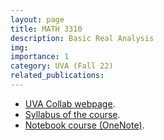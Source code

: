 ```yaml
---
layout: page
title: MATH 3310
description: Basic Real Analysis
img:
importance: 1
category: UVA (Fall 22)
related_publications:
---
```


+ [UVA Collab webpage](https://collab.its.virginia.edu/portal/site/896fa175-cbf1-413a-b2c3-8cc2d442eebe/page/95f8c1b9-7855-4866-979f-91bb18a0d314).
+ [Syllabus of the course](https://drive.google.com/file/d/1NVSRwicPuKJP7JIhF1LyCJLXlF8enbs2/view?usp=sharing).
+ [Notebook course (OneNote)](https://myuva-my.sharepoint.com/personal/ecu4xw_virginia_edu/_layouts/15/Doc.aspx?sourcedoc={af9549ee-343e-4093-8b4a-14637f620680}&action=edit&wd=target%28Nuova%20sezione%201.one%7Ca35a7b1c-6ddd-dc49-aa32-cf7dc8e0efb5%2F08%5C%2F24%5C%2F22%20-%20Introduction%20and%20first%20definitions%7C4fe1b1b7-af02-df41-92a4-1935e9872498%2F%29&wdorigin=NavigationUrl).
